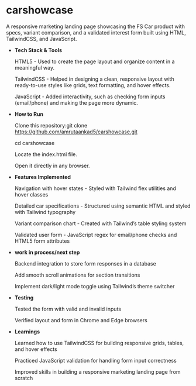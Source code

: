 # carshowcase
A responsive marketing landing page showcasing the FS Car product with specs, variant comparison, and a validated interest form built using HTML, TailwindCSS, and JavaScript.


- **Tech Stack & Tools**
  
  HTML5 - Used to create the page layout and organize content in a meaningful way.
  
  TailwindCSS - Helped in designing a clean, responsive layout with ready-to-use styles like grids, text formatting, and hover effects.
  
  JavaScript - Added interactivity, such as checking form inputs (email/phone) and making the page more dynamic.


- **How to Run**
  
  Clone this repository:git clone https://github.com/amrutaankad5/carshowcase.git
  
  cd carshowcase

  Locate the index.html file.
  
  Open it directly in any browser.


- **Features Implemented**
  
  Navigation with hover states - Styled with Tailwind flex utilities and hover classes

  Detailed car specifications - Structured using semantic HTML and styled with Tailwind typography

  Variant comparison chart - Created with Tailwind’s table styling system

  Validated user form - JavaScript regex for email/phone checks and HTML5 form attributes



- **work in process/next step**
  
  Backend integration to store form responses in a database

  Add smooth scroll animations for section transitions

  Implement dark/light mode toggle using Tailwind’s theme switcher



- **Testing**
  
  Tested the form with valid and invalid inputs

  Verified layout and form in Chrome and Edge browsers



- **Learnings**
  
  Learned how to use TailwindCSS for building responsive grids, tables, and hover effects

  Practiced JavaScript validation for handling form input correctness

  Improved skills in building a responsive marketing landing page from scratch



